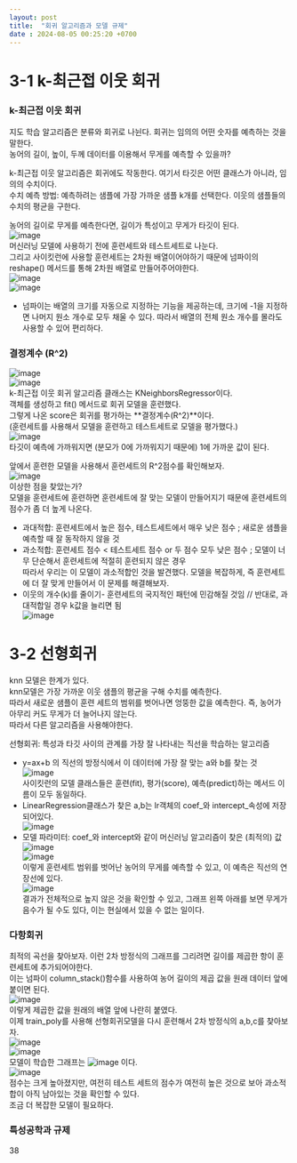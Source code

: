```yaml
---
layout: post
title:  "회귀 알고리즘과 모델 규제"
date : 2024-08-05 00:25:20 +0700
---
```

# 3-1 k-최근접 이웃 회귀

### k-최근접 이웃 회귀

지도 학습 알고리즘은 분류와 회귀로 나뉜다. 회귀는 임의의 어떤 숫자를 예측하는 것을 말한다.     
농어의 길이, 높이, 두께 데이터를 이용해서 무게를 예측할 수 있을까?    

k-최근접 이웃 알고리즘은 회귀에도 작동한다. 여기서 타깃은 어떤 클래스가 아니라, 임의의 수치이다.      
수치 예측 방법: 예측하려는 샘플에 가장 가까운 샘플 k개를 선택한다. 이웃의 샘플들의 수치의 평균을 구한다.      

농어의 길이로 무게를 예측한다면, 길이가 특성이고 무게가 타깃이 된다.      
![image](https://github.com/user-attachments/assets/209e1f06-eaf0-4d7f-bf46-7b2c195510e2)     
머신러닝 모델에 사용하기 전에 훈련세트와 테스트세트로 나눈다.     
그리고 사이킷런에 사용할 훈련세트는 2차원 배열이어야하기 때문에 넘파이의 reshape() 메서드를 통해 2차원 배열로 만들어주어야한다.      
![image](https://github.com/user-attachments/assets/0bb8bf57-54a6-4430-b2e1-19893751cf3f)     
![image](https://github.com/user-attachments/assets/a090a8b6-90b6-4688-8b8f-564b9b68a71f)     
- 넘파이는 배열의 크기를 자동으로 지정하는 기능을 제공하는데, 크기에 -1을 지정하면 나머지 원소 개수로 모두 채울 수 있다. 따라서 배열의 전체 원소 개수를 몰라도 사용할 수 있어 편리하다.      

### 결정계수 (R^2)     
![image](https://github.com/user-attachments/assets/70e794cd-2411-4918-885a-0fff34ceef72)     
![image](https://github.com/user-attachments/assets/d8675c5c-d054-4b0c-8fba-66054805f4cf)     
k-최근접 이웃 회귀 알고리즘 클래스는 KNeighborsRegressor이다.      
객체를 생성하고 fit() 메서드로 회귀 모델을 훈련했다.      
그렇게 나온 score은 회귀를 평가하는 **결정계수(R^2)**이다.      
(훈련세트를 사용해서 모델을 훈련하고 테스트세트로 모델을 평가했다.)     
![image](https://github.com/user-attachments/assets/326e54e1-94dd-4260-ba23-8e2719919a78)     
타깃이 예측에 가까워지면 (분모가 0에 가까워지기 때문에) 1에 가까운 값이 된다.      

앞에서 훈련한 모델을 사용해서 훈련세트의 R^2점수를 확인해보자.     
![image](https://github.com/user-attachments/assets/492e1741-32df-48f5-8406-f37f65c35e63)     
이상한 점을 찾았는가?      
모델을 훈련세트에 훈련하면 훈련세트에 잘 맞는 모델이 만들어지기 때문에 훈련세트의 점수가 좀 더 높게 나온다.      
- 과대적합: 훈련세트에서 높은 점수, 테스트세트에서 매우 낮은 점수 ; 새로운 샘플을 예측할 때 잘 동작하지 않을 것     
- 과소적합: 훈련세트 점수 < 테스트세트 점수 or 두 점수 모두 낮은 점수 ; 모델이 너무 단순해서 훈련세트에 적절히 훈련되지 않은 경우     
따라서 우리는 이 모델이 과소적합인 것을 발견했다. 모델을 복잡하게, 즉 훈련세트에 더 잘 맞게 만들어서 이 문제를 해결해보자.      
- 이웃의 개수(k)를 줄이기- 훈련세트의 국지적인 패턴에 민감해질 것임 // 반대로, 과대적합일 경우 k값을 늘리면 됨     
![image](https://github.com/user-attachments/assets/803c6076-6f5a-4635-a6ce-bde087dd36cb)     


# 3-2 선형회귀     
knn 모델은 한계가 있다.      
knn모델은 가장 가까운 이웃 샘플의 평균을 구해 수치를 예측한다.      
따라서 새로운 샘플이 훈련 세트의 범위를 벗어나면 엉뚱한 값을 예측한다. 즉, 농어가 아무리 커도 무게가 더 늘어나지 않는다.     
따라서 다른 알고리즘을 사용해야한다.       

선형회귀: 특성과 타깃 사이의 관계를 가장 잘 나타내는 직선을 학습하는 알고리즘     
- y=ax+b 의 직선의 방정식에서 이 데이터에 가장 잘 맞는 a와 b를 찾는 것     
![image](https://github.com/user-attachments/assets/ea3177f7-1a60-4ae6-a128-c0a136f5bd7c)     
사이킷런의 모델 클래스들은 훈련(fit), 평가(score), 예측(predict)하는 메서드 이름이 모두 동일하다.     
- LinearRegression클래스가 찾은 a,b는 lr객체의 coef_와 intercept_속성에 저장되어있다.      
![image](https://github.com/user-attachments/assets/9caf8761-ec59-4fd9-a625-32cba910115c)     
- 모델 파라미터: coef_와 intercept와 같이 머신러닝 알고리즘이 찾은 (최적의) 값     
![image](https://github.com/user-attachments/assets/c3c3a4e6-5b87-4a40-a0c6-da025d81ecea)     
![image](https://github.com/user-attachments/assets/c77063ba-43e6-4148-a391-dd1d03ae9ed6)     
이렇게 훈련세트 범위를 벗어난 농어의 무게를 예측할 수 있고, 이 예측은 직선의 연장선에 있다.      
![image](https://github.com/user-attachments/assets/241b650d-c452-485b-9216-145cb5866707)     
결과가 전체적으로 높지 않은 것을 확인할 수 있고, 그래프 왼쪽 아래를 보면 무게가 음수가 될 수도 있다, 이는 현실에서 있을 수 없는 일이다.     

 ### 다항회귀      
최적의 곡선을 찾아보자. 이런 2차 방정식의 그래프를 그리려면 길이를 제곱한 항이 훈련세트에 추가되어야한다.      
이는 넘파이 column_stack()함수를 사용하여 농어 길이의 제곱 값을 원래 데이터 앞에 붙이면 된다.      
![image](https://github.com/user-attachments/assets/a5af639f-fe67-46a5-80b5-43d78084a18a)     
이렇게 제곱한 값을 원래의 배열 앞에 나란히 붙였다.      
이제 train_poly를 사용해 선형회귀모델을 다시 훈련해서 2차 방정식의 a,b,c를 찾아보자.      
![image](https://github.com/user-attachments/assets/508d08d9-5fb1-4765-8978-76ba97f6192a)     
![image](https://github.com/user-attachments/assets/7685e007-3f08-4bd3-a1c3-8fe55cf1a661)     
모델이 학습한 그래프는 ![image](https://github.com/user-attachments/assets/fabda719-e7c9-424d-90f1-296668ff7cf4) 이다.      
![image](https://github.com/user-attachments/assets/021ffcf4-0413-4b10-b6a8-f7371c3445ac)     
점수는 크게 높아졌지만, 여전히 테스트 세트의 점수가 여전히 높은 것으로 보아 과소적합이 아직 남아있는 것을 확인할 수 있다.      
조금 더 복잡한 모델이 필요하다.      

### 특성공학과 규제     
38
